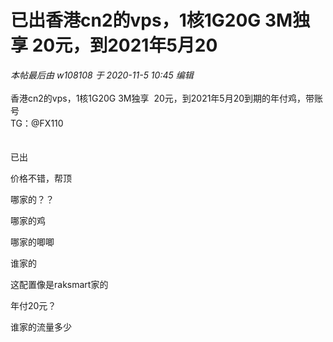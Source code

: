 # 已出香港cn2的vps，1核1G20G 3M独享  20元，到2021年5月20


<i class="pstatus"> 本帖最后由 w108108 于 2020-11-5 10:45 编辑 </i><br />
<br />
香港cn2的vps，1核1G20G 3M独享&nbsp;&nbsp;20元，到2021年5月20到期的年付鸡，带账号<br />
TG：@FX110<br />
<br />
<br />
已出

价格不错，帮顶

哪家的？？

哪家的鸡

哪家的唧唧

谁家的<br />


这配置像是raksmart家的

年付20元？

谁家的流量多少
